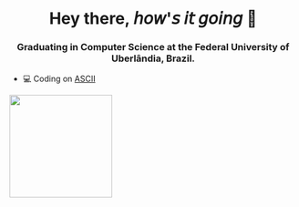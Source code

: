 <h1 align="center"><b>Hey there,</b> 𝘩𝘰𝘸'𝘴 𝘪𝘵 𝘨𝘰𝘪𝘯𝘨 👋</h1>
<h3 align="center">Graduating in Computer Science at the Federal University of Uberlândia, Brazil.</h3>

- 💻 Coding on [ASCII](http://asciiej.com.br/)

 <div>
  <a href="https://github.com/flaviozno">
  <img height="180em" src="https://github-readme-stats.vercel.app/api/top-langs/?username=flaviozno&layout=compact&langs_count=7&theme=dracula"/>
</div>

<!--
**flaviozno/flaviozno** is a ✨ _special_ ✨ repository because its `README.md` (this file) appears on your GitHub profile.

Here are some ideas to get you started:

- 🔭 I’m currently working on ...
- 🌱 I’m currently learning ...
- 👯 I’m looking to collaborate on ...
- 🤔 I’m looking for help with ...
- 💬 Ask me about ...
- 📫 How to reach me: ...
- 😄 Pronouns: ...
- ⚡ Fun fact: ...
-->
